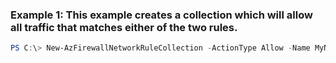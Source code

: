 ### Example 1: This example creates a collection which will allow all traffic that matches either of the two rules.
```powershell
PS C:\> New-AzFirewallNetworkRuleCollection -ActionType Allow -Name MyNetworkRuleCollection -Priority 100 -Rule $netRule
```

